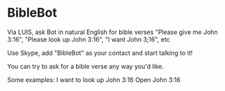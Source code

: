 # BibleBot
Via LUIS,  ask Bot in natural English for bible verses "Please give me John 3:16", "Please look up John 3:16", "I want John 3;16", etc

Use Skype, add "BibleBot" as your contact and start talking to it! 

You can try to ask for a bible verse any way you'd like. 

Some examples:
I want to look up John 3:16
Open John 3:16
